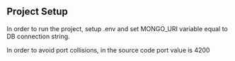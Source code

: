 ## Project Setup

In order to run the project, setup .env and set MONGO_URI variable equal to DB connection string.

In order to avoid port collisions, in the source code port value is 4200

